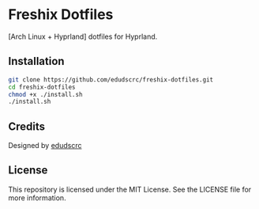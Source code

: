 # Freshix Dotfiles
[Arch Linux + Hyprland] dotfiles for Hyprland.

## Installation
```bash
git clone https://github.com/edudscrc/freshix-dotfiles.git
cd freshix-dotfiles
chmod +x ./install.sh
./install.sh
```
## Credits
Designed by [edudscrc](https://github.com/edudscrc)

## License
This repository is licensed under the MIT License. See the LICENSE file for more information.
